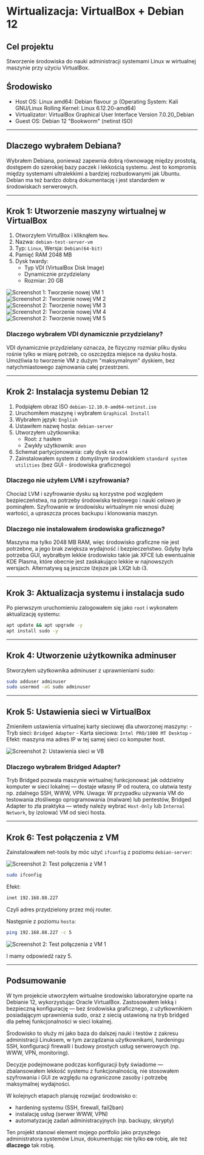 # Wirtualizacja: VirtualBox + Debian 12

## Cel projektu
Stworzenie środowiska do nauki administracji systemami Linux w wirtualnej maszynie przy użyciu VirtualBox.

## Środowisko
- Host OS: Linux amd64: Debian flavour ;p (Operating System: Kali GNU/Linux Rolling Kernel: Linux 6.12.20-amd64)
- Virtualizator: VirtualBox Graphical User Interface Version 7.0.20_Debian
- Guest OS: Debian 12 "Bookworm" (netinst ISO)

---

## Dlaczego wybrałem Debiana?
Wybrałem Debiana, ponieważ zapewnia dobrą równowagę między prostotą, dostępem do szerokiej bazy paczek i lekkością systemu. Jest to kompromis między systemami ultralekkimi a bardziej rozbudowanymi jak Ubuntu. Debian ma też bardzo dobrą dokumentację i jest standardem w środowiskach serwerowych.

---

## Krok 1: Utworzenie maszyny wirtualnej w VirtualBox

1. Otworzyłem VirtulBox i kliknąłem `New`.
2. Nazwa: `debian-test-server-vm`
3. Typ: `Linux`, Wersja: `Debian(64-bit)`
4. Pamięć RAM 2048 MB
5. Dysk twardy:
    - Typ VDI (VirtualBox Disk Image)
    - Dynamicznie przydzielany
    - Rozmiar: 20 GB

![Screenshot 1: Tworzenie nowej VM 1](./screenshots/virtualization/Screenshot%20From%202025-04-30%2019-11-05.webp)
![Screenshot 2: Tworzenie nowej VM 2](./screenshots/virtualization/Screenshot%20From%202025-04-30%2019-12-38.webp)
![Screenshot 2: Tworzenie nowej VM 3](./screenshots/virtualization/Screenshot%20From%202025-04-30%2019-13-02.webp)
![Screenshot 2: Tworzenie nowej VM 4](./screenshots/virtualization/Screenshot%20From%202025-04-30%2019-13-16.webp)
![Screenshot 2: Tworzenie nowej VM 5](./screenshots/virtualization/Screenshot%20From%202025-04-30%2019-13-23.webp)


### Dlaczego wybrałem VDI dynamicznie przydzielany?
VDI dynamicznie przydzielany oznacza, że fizyczny rozmiar pliku dysku rośnie tylko w miarę potrzeb, co oszczędza miejsce na dysku hosta. Umożliwia to tworzenie VM z dużym "maksymalnym" dyskiem, bez natychmiastowego zajmowania całej przestrzeni.

---

## Krok 2: Instalacja systemu Debian 12

1. Podpiąłem obraz ISO `debian-12.10.0-amd64-netinst.iso`
2. Uruchomiłem maszynę i wybrałem `Graphical Install`
3. Wybrałem język: `English`
4. Ustawiłem nazwę hosta: `debian-server`
5. Utworzyłem użytkownika:
    - Root: z hasłem
    - Zwykły użytkownik: `anon`
6. Schemat partycjonowania: cały dysk na `ext4`
7. Zainstalowałem system z domyślnym środowiskiem `standard system utilities` (bez GUI - środowiska graficznego)

### Dlaczego nie użyłem LVM i szyfrowania?
Chociaż LVM i szyfrowanie dysku są korzystne pod względem bezpieczeństwa, na potrzeby środowiska testowego i nauki celowo je pominąłem. Szyfrowanie w środowisku wirtualnym nie wnosi dużej wartości, a upraszcza proces backupu i klonowania maszyn.

### Dlaczego nie instalowałem środowiska graficznego?
Maszyna ma tylko 2048 MB RAM, więc środowisko graficzne nie jest potrzebne, a jego brak zwiększa wydajność i bezpieczeństwo. Gdyby była potrzeba GUI, wybrałbym lekkie środowisko takie jak XFCE lub ewentualnie KDE Plasma, które obecnie jest zaskakująco lekkie w najnowszych wersjach. Alternatywą są jeszcze lżejsze jak LXQt lub i3.

---

## Krok 3: Aktualizacja systemu i instalacja sudo

Po pierwszym uruchomieniu zalogowałem się jako `root` i wykonałem aktualizację systemu:
```bash
apt update && apt upgrade -y
apt install sudo -y
```

---

## Krok 4: Utworzenie użytkownika adminuser

Stworzyłem użytkownika adminuser z uprawnieniami sudo:

```bash
sudo adduser adminuser
sudo usermod -aG sudo adminuser
```

---

## Krok 5: Ustawienia sieci w VirtualBox

Zmieniłem ustawienia virtualnej karty sieciowej dla utworzonej maszyny:
    - Tryb sieci: `Bridged Adapter`
    - Karta sieciowa: `Intel PRO/1000 MT Desktop`
    - Efekt: maszyna ma adres IP w tej samej sieci co komputer host.

![Screenshot 2: Ustawienia sieci w VB](./screenshots/virtualization/Screenshot%20From%202025-04-30%2021-56-04.webp)

### Dlaczego wybrałem Bridged Adapter?
Tryb Bridged pozwala maszynie wirtualnej funkcjonować jak oddzielny komputer w sieci lokalnej — dostaje własny IP od routera, co ułatwia testy np. zdalnego SSH, WWW, VPN.
Uwaga: W przypadku używania VM do testowania złośliwego oprogramowania (malware) lub pentestów, Bridged Adapter to zła praktyka — wtedy należy wybrać `Host-Only` lub `Internal Network`, by izolować VM od sieci hosta.

---

## Krok 6: Test połączenia z VM

Zainstalowałem net-tools by móc użyć `ifconfig` z poziomu `debian-server`:

![Screenshot 2: Test połączenia z VM 1](./screenshots/virtualization/Screenshot%20From%202025-04-30%2021-59-00.webp)

```bash
sudo ifconfig
```

Efekt:
```bash
inet 192.168.88.227
```
Czyli adres przydzielony przez mój router.

Następnie z poziomu `hosta`:
```bash
ping 192.168.88.227 -c 5
```

![Screenshot 2: Test połączenia z VM 1](./screenshots/virtualization/Screenshot%20From%202025-04-30%2022-01-05.webp)

I mamy odpowiedź razy 5.

---

## Podsumowanie

W tym projekcie utworzyłem wirtualne środowisko laboratoryjne oparte na Debianie 12, wykorzystując Oracle VirtualBox. Zastosowałem lekką i bezpieczną konfigurację — bez środowiska graficznego, z użytkownikiem posiadającym uprawnienia sudo, oraz z siecią ustawioną na tryb bridged dla pełnej funkcjonalności w sieci lokalnej.

Środowisko to służy mi jako baza do dalszej nauki i testów z zakresu administracji Linuksem, w tym zarządzania użytkownikami, hardeningu SSH, konfiguracji firewalli i budowy prostych usług serwerowych (np. WWW, VPN, monitoring).

Decyzje podejmowane podczas konfiguracji były świadome — zbalansowałem lekkość systemu z funkcjonalnością, nie stosowałem szyfrowania i GUI ze względu na ograniczone zasoby i potrzebę maksymalnej wydajności.

W kolejnych etapach planuję rozwijać środowisko o:
- hardening systemu (SSH, firewall, fail2ban)
- instalację usług (serwer WWW, VPN)
- automatyzację zadań administracyjnych (np. backupy, skrypty)

Ten projekt stanowi element mojego portfolio jako przyszłego administratora systemów Linux, dokumentując nie tylko **co** robię, ale też **dlaczego** tak robię.